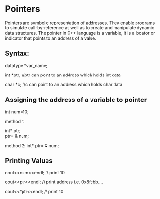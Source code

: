 # Pointers

Pointers are symbolic representation of addresses. They enable programs to simulate call-by-reference as well as to create and manipulate dynamic data structures.
The pointer in C++ language is a variable, it is a locator or indicator that points to an address of a value.


## Syntax:

datatype *var_name; 

int *ptr;   //ptr can point to an address which holds int data

char *c;    //c can point to an address which holds char data


## Assigning the address of a variable to pointer
int num=10;

method 1: 

int* ptr;     
ptr= & num;

method 2:
int* ptr= & num;


## Printing Values
cout<<num<<endl;      // print 10

cout<<ptr<<endl;      // print address i.e. 0x8fcbb....

cout<<*ptr<<endl;     // print 10 
